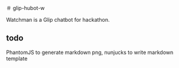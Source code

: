 ＃ glip-hubot-w

Watchman is a Glip chatbot for hackathon.


## todo

PhantomJS to generate markdown png, nunjucks to write markdown template
